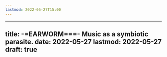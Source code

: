 ```yaml
---
lastmod: 2022-05-27T15:00
---
```

---
title: -=EARWORM===- Music as a  symbiotic parasite.
date: 2022-05-27
lastmod: 2022-05-27
draft: true
---